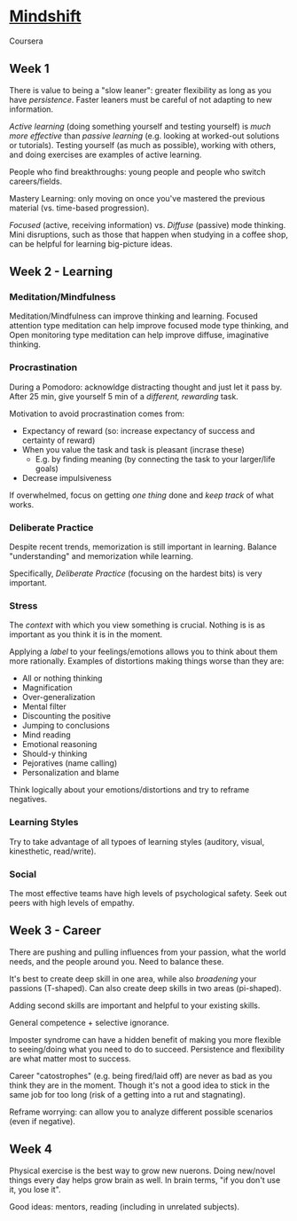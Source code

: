 # [Mindshift](https://www.coursera.org/learn/mindshift)

Coursera

## Week 1

There is value to being a "slow leaner": greater flexibility as long as you have *persistence*. Faster leaners must be careful of not adapting to new information.

*Active learning* (doing something yourself and testing yourself) is *much more effective* than *passive learning* (e.g. looking at worked-out solutions or tutorials). Testing yourself (as much as possible), working with others, and doing exercises are examples of active learning.

People who find breakthroughs: young people and people who switch careers/fields.

Mastery Learning: only moving on once you've mastered the previous material (vs. time-based progression).

*Focused* (active, receiving information) vs. *Diffuse* (passive) mode thinking. Mini disruptions, such as those that happen when studying in a coffee shop, can be helpful for learning big-picture ideas.

## Week 2 - Learning

### Meditation/Mindfulness

Meditation/Mindfulness can improve thinking and learning. Focused attention type meditation can help improve focused mode type thinking, and Open monitoring type meditation can help improve diffuse, imaginative thinking.

### Procrastination

During a Pomodoro: acknowldge distracting thought and just let it pass by. After 25 min, give yourself 5 min of a *different, rewarding* task.

Motivation to avoid procrastination comes from:

* Expectancy of reward (so: increase expectancy of success and certainty of reward)
* When you value the task and task is pleasant (incrase these)
  * E.g. by finding meaning (by connecting the task to your larger/life goals)
* Decrease impulsiveness

If overwhelmed, focus on getting *one thing* done and *keep track* of what works.


### Deliberate Practice

Despite recent trends, memorization is still important in learning. Balance "understanding" and memorization while learning.

Specifically, *Deliberate Practice* (focusing on the hardest bits) is very important.

### Stress

The *context* with which you view something is crucial. Nothing is is as important as you think it is in the moment.

Applying a *label* to your feelings/emotions allows you to think about them more rationally. Examples of distortions making things worse than they are:

* All or nothing thinking
* Magnification
* Over-generalization
* Mental filter
* Discounting the positive
* Jumping to conclusions
* Mind reading
* Emotional reasoning
* Should-y thinking
* Pejoratives (name calling)
* Personalization and blame

Think logically about your emotions/distortions and try to reframe negatives.

### Learning Styles

Try to take advantage of all typoes of learning styles (auditory, visual, kinesthetic, read/write).

### Social

The most effective teams have high levels of psychological safety. Seek out peers with high levels of empathy.

## Week 3 - Career

There are pushing and pulling influences from your passion, what the world needs, and the people around you. Need to balance these.

It's best to create deep skill in one area, while also *broadening* your passions (T-shaped). Can also create deep skills in two areas (pi-shaped).

Adding second skills are important and helpful to your existing skills.

General competence + selective ignorance.

Imposter syndrome can have a hidden benefit of making you more flexible to seeing/doing what you need to do to succeed. Persistence and flexibility are what matter most to success.

Career "catostrophes" (e.g. being fired/laid off) are never as bad as you think they are in the moment. Though it's not a good idea to stick in the same job for too long (risk of a getting into a rut and stagnating).

Reframe worrying: can allow you to analyze different possible scenarios (even if negative).

## Week 4

Physical exercise is the best way to grow new nuerons. Doing new/novel things every day helps grow brain as well. In brain terms, "if you don't use it, you lose it".

Good ideas: mentors, reading (including in unrelated subjects).
